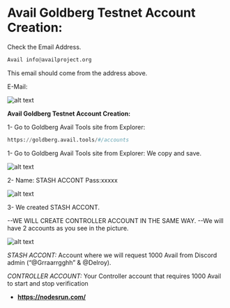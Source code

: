 # Avail Goldberg Testnet Account Creation:

Check the Email Address.
```python
Avail info@availproject.org
```
This email should come from the address above.

E-Mail:

![alt text](https://i.ibb.co/9v5wVMQ/image.png)

**Avail Goldberg Testnet Account Creation:** 

1- Go to Goldberg Avail Tools site from Explorer:

```python
https://goldberg.avail.tools/#/accounts
```
1- Go to Goldberg Avail Tools site from Explorer:
We copy and save.

![alt text](https://i.ibb.co/zmbM3Xb/1.png[/img)

2- Name: STASH ACCONT   Pass:xxxxx

![alt text](https://i.ibb.co/tKrr9Lq/2.png[/img)

3- We created STASH ACCONT.

--WE WILL CREATE CONTROLLER ACCOUNT IN THE SAME WAY.
--We will have 2 accounts as you see in the picture.

![alt text](https://i.ibb.co/42KJjr4/3.png[/img)

*STASH ACCONT:* Account where we will request 1000 Avail from Discord admin (“@Grraarrgghh” & @Delroy).

*CONTROLLER ACCOUNT:* Your Controller account that requires 1000 Avail to start and stop verification


- **https://nodesrun.com/**
